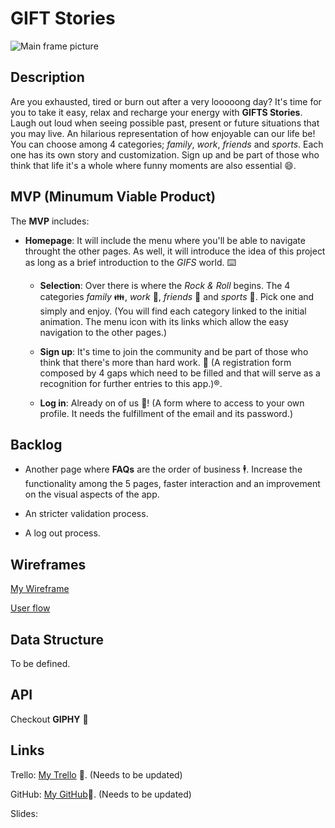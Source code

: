 # GIFT Stories

![Main frame picture](https://imgur.com/gallery/mku0E)

## Description

Are you exhausted, tired or burn out after a very looooong day? It's time for you to take it easy, relax and recharge your energy with **GIFTS Stories**. Laugh out loud when seeing possible past, present or future situations that you may live. An hilarious representation of how enjoyable can our life be! You can choose among 4 categories; *family*, *work*, *friends* and *sports*. Each one has its own story and customization. Sign up and be part of those who think that life it's a whole where funny moments are also essential :smile:.



## MVP (Minumum Viable Product)

The **MVP** includes:

- **Homepage**: It will include the menu where you'll be able to navigate throught the other pages. As well, it will introduce the idea of this project as long as a brief introduction to the *GIFS* world. :keyboard:

  - **Selection**: Over there is where the *Rock & Roll* begins. The 4 categories *family* :family:, *work* :hammer:, *friends* :popcorn: and *sports* :horse_racing:. Pick one and simply and enjoy. (You will find each category linked to the initial animation. The menu icon with its links which allow the easy navigation to the other pages.)

  - **Sign up**: It's time to join the community and be part of those who think that there's more than hard work. :dancer: (A registration form composed by 4 gaps which need to be filled and that will serve as a recognition for further entries to this app.):registered:.

  - **Log in**: Already on of us :vulcan_salute:! (A form where to access to your own profile. It needs the fulfillment of the email and its password.)

    

## Backlog

- Another page where **FAQs** are the order of business :business_suit_levitating:. Increase the functionality among the 5 pages, faster interaction and an improvement on the visual aspects of the app.

- An stricter validation process.

- A log out process.

  

## Wireframes

[My Wireframe]( https://balsamiq.cloud/siy61o8/p1qrvuv/r2278)

[User flow](https://balsamiq.cloud/siy61o8/p1qrvuv/rB070) 



## Data Structure

To be defined.



## API

Checkout **GIPHY** :gift:



## Links

Trello: [My Trello](https://trello.com/b/zNbGjLRL/project-1-gifts-stories) :calendar:. (Needs to be updated)

GitHub: [My GitHub](https://github.com/sergillorente):telescope:. (Needs to be updated)

Slides: 











